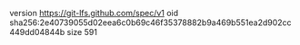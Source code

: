 version https://git-lfs.github.com/spec/v1
oid sha256:2e40739055d02eea6c0b69c46f35378882b9a469b551ea2d902cc449dd04844b
size 591
